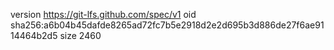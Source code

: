 version https://git-lfs.github.com/spec/v1
oid sha256:a6b04b45dafde8265ad72fc7b5e2918d2e2d695b3d886de27f6ae9114464b2d5
size 2460
